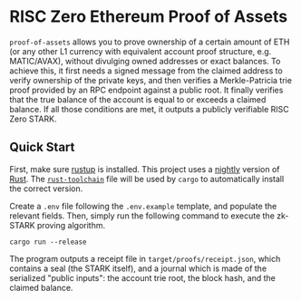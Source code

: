# RISC Zero Ethereum Proof of Assets

`proof-of-assets` allows you to prove ownership of a certain amount of ETH (or any other L1 currency with equivalent account proof structure, e.g. MATIC/AVAX), without divulging owned addresses or exact balances. To achieve this, it first needs a signed message from the claimed address to verify ownership of the private keys, and then verifies a Merkle-Patricia trie proof provided by an RPC endpoint against a public root. It finally verifies that the true balance of the account is equal to or exceeds a claimed balance. If all those conditions are met, it outputs a publicly verifiable RISC Zero STARK.

## Quick Start

First, make sure [rustup](https://rustup.rs) is installed. This project uses a [nightly](https://doc.rust-lang.org/book/appendix-07-nightly-rust.html) version of [Rust](https://doc.rust-lang.org/book/ch01-01-installation.html). The [`rust-toolchain`](rust-toolchain) file will be used by `cargo` to automatically install the correct version.

Create a `.env` file following the `.env.example` template, and populate the relevant fields. Then, simply run the following command to execute the zk-STARK proving algorithm.

```
cargo run --release
```

The program outputs a receipt file in `target/proofs/receipt.json`, which contains a seal (the STARK itself), and a journal which is made of the serialized "public inputs": the account trie root, the block hash, and the claimed balance.
